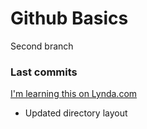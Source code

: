 # Github Basics
Second branch

### Last commits
[I'm learning this on Lynda.com](http://www.lynda.com)

- Updated directory layout
